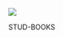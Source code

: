 [<img src="https://img.shields.io/travis/playframework/play-java-starter-example.svg"/>](https://travis-ci.org/playframework/play-java-starter-example)

STUD-BOOKS